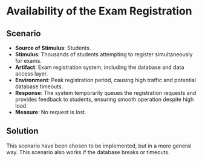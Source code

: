 # **Availability of the Exam Registration**

## Scenario
- **Source of Stimulus**: Students.  
- **Stimulus**: Thousands of students attempting to register simultaneously for exams.  
- **Artifact**: Exam registration system, including the database and data access layer.  
- **Environment**: Peak registration period, causing high traffic and potential database timeouts.  
- **Response**: The system temporarily queues the registration requests and provides feedback to students, ensuring smooth operation despite high load.  
- **Measure**: No request is lost. 

## Solution 
This scenario have been chosen to be implemented, but in a more general way. This scenario also works if the database 
breaks or timeouts. 

